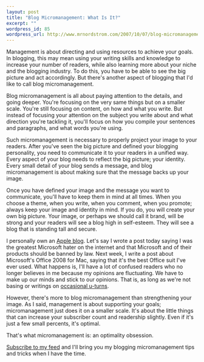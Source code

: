 ```yaml
--- 
layout: post
title: "Blog Micromanagement: What Is It?"
excerpt: ""
wordpress_id: 85
wordpress_url: http://www.mrnordstrom.com/2007/10/07/blog-micromanagement-what-is-it/
---
```

Management is about directing and using resources to achieve your goals. In blogging, this may mean using your writing skills and knowledge to increase your number of readers, while also learning more about your niche and the blogging industry. To do this, you have to be able to see the big picture and act accordingly. But there's another aspect of blogging that I'd like to call blog micromanagement.

Blog micromanagement is all about paying attention to the details, and going deeper. You're focusing on the very same things but on a smaller scale. You're still focusing on content, on how and what you write. But instead of focusing your attention on the subject you write about and what direction you're tackling it, you'll focus on how you compile your sentences and paragraphs, and what words you're using.

Such micromanagement is necessary to properly project your image to your readers. After you've seen the big picture and defined your blogging personality, you need to communicate it to your readers in a unified way. Every aspect of your blog needs to reflect the big picture; your identity. Every small detail of your blog sends a message, and blog micromanagement is about making sure that the message backs up your image.

Once you have defined your image and the message you want to communicate, you'll have to keep them in mind at all times. When you choose a theme, when you write, when you comment, when you promote; always keep your image and identity in mind. If you do, you will create your own big picture. Your image, or perhaps we should call it brand, will be strong and your readers will see a blog high in self-esteem. They will see a blog that is standing tall and secure.

I personally own an <a href="http://www.appleare.com" target="_blank">Apple blog</a>. Let's say I wrote a post today saying I was the greatest Microsoft hater on the internet and that Microsoft and of their products should be banned by law. Next week, I write a post about Microsoft's Office 2008 for Mac, saying that it's the best Office suit I've ever used. What happens is, I'll have a lot of confused readers who no longer believes in me because my opinions are fluctuating. We have to make up our minds and stick to our opinions. That is, as long as we're not basing or writings on <a href="http://j-amusement.blogspot.com/" target="_blank">occasional u-turns</a>.

However, there's more to blog micromanagement than strengthening your image. As I said, management is about supporting your goals; micromanagement just does it on a smaller scale. It's about the little things that can increase your subscriber count and readership slightly. Even if it's just a few small percents, it's optimal.

That's what micromanagement is: an optimality obsession.

<a href="http://feeds.feedburner.com/mrnordstrom">Subscribe to my feed</a> and I'll bring you my blogging micromanagement tips and tricks when I have the time.

